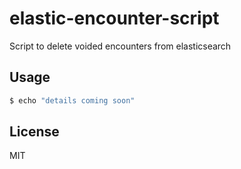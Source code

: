 # elastic-encounter-script

Script to delete voided encounters from elasticsearch


## Usage

```bash
$ echo "details coming soon"
```


## License

MIT
